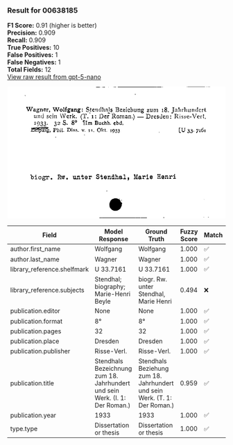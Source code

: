 ### Result for 00638185
**F1 Score:** 0.91 (higher is better)<br>**Precision:** 0.909<br>**Recall:** 0.909<br>**True Positives:** 10<br>**False Positives:** 1<br>**False Negatives:** 1<br>**Total Fields:** 12<br>[View raw result from gpt-5-nano](https://github.com/RISE-UNIBAS/humanities_data_benchmark/blob/main/results/2025-10-01/T0167/request_T0167_00638185.json)

<img src="https://github.com/RISE-UNIBAS/humanities_data_benchmark/blob/main/benchmarks/zettelkatalog/images/00638185.jpg?raw=true" alt="00638185" width="600px">

| Field | Model Response | Ground Truth | Fuzzy Score | Match |
|-------|----------------|--------------|-------------|-------|
| author.first_name | Wolfgang | Wolfgang | 1.000 | ✅ |
| author.last_name | Wagner | Wagner | 1.000 | ✅ |
| library_reference.shelfmark | U 33.7161 | U 33.7161 | 1.000 | ✅ |
| library_reference.subjects | Stendhal; biography; Marie-Henri Beyle | biogr.  Rw. unter Stendhal, Marie Henri | 0.494 | ❌ |
| publication.editor | None | None | 1.000 | ✅ |
| publication.format | 8° | 8° | 1.000 | ✅ |
| publication.pages | 32 | 32 | 1.000 | ✅ |
| publication.place | Dresden | Dresden | 1.000 | ✅ |
| publication.publisher | Risse-Verl. | Risse-Verl. | 1.000 | ✅ |
| publication.title | Stendhals Bezeichnung zum 18. Jahrhundert und sein Werk. (I. 1: Der Roman.) | Stendhals Beziehung zum 18. Jahrhundert und sein Werk. (T. 1: Der Roman.) | 0.959 | ✅ |
| publication.year | 1933 | 1933 | 1.000 | ✅ |
| type.type | Dissertation or thesis | Dissertation or thesis | 1.000 | ✅ |
